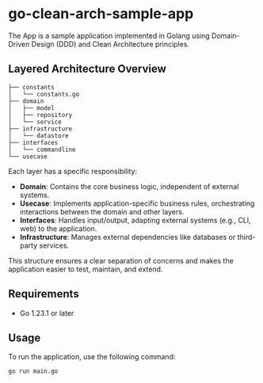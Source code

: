 # go-clean-arch-sample-app

The App is a sample application implemented in Golang using Domain-Driven Design (DDD) and Clean Architecture principles.

## Layered Architecture Overview

```
├── constants
│   └── constants.go
├── domain
│   ├── model
│   ├── repository
│   └── service
├── infrastructure
│   └── datastore
├── interfaces
│   └── commandline
└── usecase
```


Each layer has a specific responsibility:

- **Domain**: Contains the core business logic, independent of external systems.
- **Usecase**: Implements application-specific business rules, orchestrating interactions between the domain and other layers.
- **Interfaces**: Handles input/output, adapting external systems (e.g., CLI, web) to the application.
- **Infrastructure**: Manages external dependencies like databases or third-party services.

This structure ensures a clear separation of concerns and makes the application easier to test, maintain, and extend.

## Requirements

- Go 1.23.1 or later

## Usage

To run the application, use the following command:

```sh
go run main.go
```